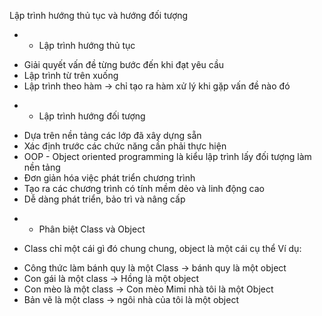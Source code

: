 Lập trình hướng thủ tục và hướng đối tượng
 * * Lập trình hướng thủ tục
  - Giải quyết vấn đề từng bước đến khi đạt yêu cầu
  - Lập trình từ trên xuống
  - Lập trình theo hàm -> chỉ tạo ra hàm xử lý khi gặp vấn đề nào đó
 * * Lập trình hướng đối tượng
  - Dựa trên nền tảng các lớp đã xây dựng sẵn
  - Xác định trước các chức năng cần phải thực hiện
  - OOP - Object oriented programming là kiểu lập trình lấy đối tượng làm nền tảng
  - Đơn giản hóa việc phát triển chương trình
  - Tạo ra các chương trình có tính mềm dẻo và linh động cao
  - Dễ dàng phát triển, bảo trì và nâng cấp
 
  * * Phân biệt Class và Object
  - Class chỉ một cái gì đó chung chung, object là một cái cụ thể
  Ví dụ:
  + Công thức làm bánh quy là một Class -> bánh quy là một object
  + Con gái là một class -> Hồng là một object
  + Con mèo là một class -> Con mèo Mimi nhà tôi là một Object
  + Bản vẽ là một class -> ngôi nhà của tôi là một object
 
 
